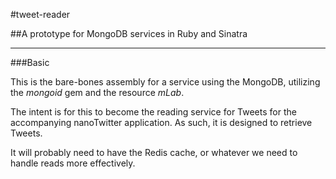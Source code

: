 #tweet-reader

##A prototype for MongoDB services in Ruby and Sinatra
___
###Basic

This is the bare-bones assembly for a service using the MongoDB, utilizing the *mongoid* gem and the resource *mLab*.

The intent is for this to become the reading service for Tweets for the accompanying nanoTwitter application. As such, it is designed to retrieve Tweets.

It will probably need to have the Redis cache, or whatever we need to handle reads more effectively.
